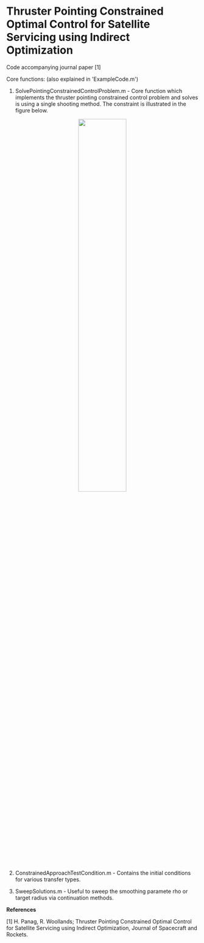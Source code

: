 # Thruster Pointing Constrained Optimal Control for Satellite Servicing using Indirect Optimization
Code accompanying journal paper [1] 

Core functions: (also explained in 'ExampleCode.m') 

1. SolvePointingConstrainedControlProblem.m - Core function which implements the thruster pointing constrained control problem and solves is using a single shooting method. The constraint is illustrated in the figure below.

<p align="center" width="100%">
    <img width="50%" src="diagramConstraint.png"> 
</p>

2. ConstrainedApproachTestCondition.m - Contains the initial conditions for various transfer types.

3. SweepSolutions.m - Useful to sweep the smoothing paramete rho or target radius via continuation methods.

**References**

[1] H. Panag, R. Woollands; Thruster Pointing Constrained Optimal Control for Satellite Servicing using Indirect Optimization, Journal of Spacecraft and Rockets. 
